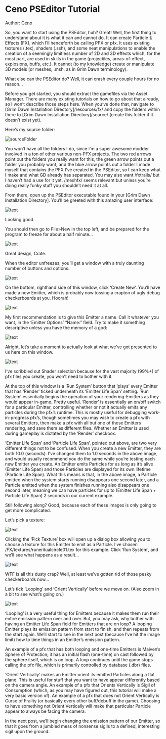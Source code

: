 # Ceno PSEditor Tutorial

Author: [Ceno](https://forums.crateentertainment.com/u/ceno/summary)

So, you want to start using the PSEditor, huh? Great! Well, the first thing to understand about it is what it can and cannot do. It can create Particle § Effects (FX), which I’ll henceforth be calling PFX or pfx. It uses existing textures (.tex), shaders (.ssh), and some neat manipulations to enable the creation of a seemingly limitless number of 2D and 3D effects which, for the most part, are used in skills in the game (projectiles, areas-of-effect, explosions, buffs, etc.). It cannot (to my knowledge) create or manipulate 3D models (or meshes, .msh, as in Grim Dawn terminology).

What else can the PSEditor do? Well, it can crash every couple hours for no reason…

Before you get started, you should extract the gamefiles via the Asset Manager. There are many existing tutorials on how to go about that already, so I won’t describe those steps here. When you’ve done that, navigate to [Grim Dawn Installation Directory]/resources/fx/ and copy the folders within there to [Grim Dawn Installation Directory]/source/ (create this folder if it doesn’t exist yet).

Here’s my source folder:

![sourceFolder](images/source-folder.png)

You won’t have all the folders I do, since I’m a super awesome modder involved in a ton of other various non-PFX projects. The two red arrows point out the folders you really want for this, the green arrow points out a folder you probably want, and the blue arrow points out a folder I made myself that contains the PFX I’ve created in the PSEditor, so I can keep what I make and what GD already has separated. You may also want /fxtrails/ but I haven’t had a use for it yet. /meshfx/ seems relevant but unless you’re doing really funky stuff you shouldn’t need it at all.

From there, open up the PSEditor executable found in your [Grim Dawn Installation Directory]. You’ll be greeted with this amazing user interface:

![text](images/pseditor-interface.png)

Looking good.

You should then go to File>New in the top left, and be prepared for the program to freeze for about a half minute…

![text](images/pseditor-interface2.png)

Great design, Crate.

When the editor unfreezes, you’ll get a window with a truly daunting number of buttons and options:

![text](images/pseditor-interface3.png)

On the bottom, righthand side of this window, click ‘Create New’. You’ll have made a new Emitter, which is probably now tossing a crapton of ugly debug checkerboards at you. Hoorah!

![text](images/pseditor-interface4.png)

My first recommendation is to give this Emitter a name. Call it whatever you want, in the ‘Emitter Options’ “Name:” field. Try to make it something descriptive unless you have the memory of a god:

![text](images/pseditor-interface5.png)

Alright, let’s take a moment to actually look at what we’ve got presented to us here on this window.

![text](images/pseditor-interface6.png)

I’ve scribbled out Shader selection because for the vast majority (99%+) of pfx files you create, you won’t need to bother with it.

At the top of this window is a ‘Run System’ button that ‘plays’ every Emitter that has ‘Render’ ticked underneath its ‘Emitter Life Span’ setting. ‘Run System’ essentially begins the operation of your rendering-Emitters as they would appear in-game. Pretty useful. ‘Render’ is essentially an on/off switch for a particular Emitter, controlling whether or not it actually emits any particles during the pfx’s runtime. This is mostly useful for debugging work-in-progress pfx’s, though sometimes you may wish to create a pfx with several Emitters, then make a pfx with all but one of those Emitters rendering, and save them as different files. Whether an Emitter is used during gameplay is dictated by the ‘Render’ checkbox.

‘Emitter Life Span’ and ‘Particle Life Span’, pointed out above, are two very different things not to be confused. When you create a new Emitter, they are both 10.0 (seconds). I’ve changed them to 1.0 seconds in the above image, and would usually recommend you do the same while you’re testing each new Emitter you create. An Emitter emits Particles for as long as it’s alive (Emitter Life Span) and those Particles are displayed for its own lifetime (Particle Life Span). What this means is that, in the above image, a Particle emitted when the system starts running disappears one second later, and a Particle emitted when the system finishes running also disappears one second later, meaning we can have particles for up to (Emitter Life Span + Particle Life Span) 2 seconds in our current example.

Still following along? Good, because each of these images is only going to get more complicated.

Let’s pick a texture:

![text](images/pseditor-interface7.png)

Clicking the ‘Pick Texture’ box will open up a dialog box allowing you to choose a texture for this Emitter to emit as a Particle. I’ve chosen /FX/textures/runeritualcircle01.tex for this example. Click ‘Run System’, and we’ll see what happens as a result…

![text](images/pseditor-interface8.png)

WTF is all this dusty crap? Well, at least we’ve gotten rid of those pesky checkerboards now…

Let’s tick ‘Looping’ and ‘Orient Vertically’ before we move on. (Also zoom in a bit to see what’s going on.)

![text](images/pseditor-interface9.png)

‘Looping’ is a very useful thing for Emitters because it makes them run their entire emission pattern over and over. But, you may ask, why bother with having an Emitter Life Span field for Emitters that are on loop? A looping Emitter plays its emission pattern from start to finish, and then repeats from the start again. We’ll start to see in the next post (because I’ve hit the image limit) how to time things in an Emitter’s emission pattern.

An example of a pfx that has both looping and one-time Emitters is Maiven’s Sphere of Protection; it has an initial flash (one-time) on cast followed by the sphere itself, which is on loop. A loop continues until the game stops calling the pfx file, which is primarily controlled by database (.dbr) files.

‘Orient Vertically’ makes an Emitter orient its emitted Particles along a flat plane. This is useful for stuff that you want to have appear differently based on the camera angle. An example of a pfx that Orients Vertically is Sigil of Consumption (which, as you may have figured out, this tutorial will make a very basic version of). An example of a pfx that does not Orient Vertically is Curse of Frailty (or basically every other buff/debuff in the game). Choosing to have something not Orient Vertically will make that particular Particle appear to always be facing the camera.

In the next post, we’ll begin changing the emission pattern of our Emitter, so that it goes from a jumbled mess of nonsense sigils to a defined, interesting sigil upon the ground.